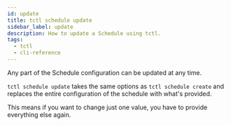 ```yaml
---
id: update
title: tctl schedule update
sidebar_label: update
description: How to update a Schedule using tctl.
tags:
  - tctl
  - cli-reference
---
```


Any part of the Schedule configuration can be updated at any time.

`tctl schedule update` takes the same options as `tctl schedule create` and replaces the entire configuration of the schedule with what's provided.

This means if you want to change just one value, you have to provide everything else again.
